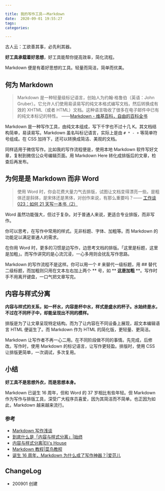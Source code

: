 ```yaml
---

title: 我的写作工具——Markdown
date:  2020-09-01 19:55:27
tags: 
categories: 

---
```


古人云：工欲善其事，必先利其器。

**好工具承载着好思想**，好工具能帮你提高效率，简化流程。

<!--more-->

Markdown 便是有着好思想的工具。轻量而简洁，简单而优美。

## 何为 Markdown

> Markdown 是一种轻量级标记语言，创始人为约翰·格鲁伯（英语：John Gruber）。它允许人们使用易读易写的纯文本格式编写文档，然后转换成有效的 XHTML（或者 HTML）文档。这种语言吸收了很多在电子邮件中已有的纯文本标记的特性。 ——[Markdown - 维基百科，自由的百科全书](https://zh.wikipedia.org/wiki/Markdown)

Markdown 是一种写作工具，由纯文本组成，写下千字也不过十几 K。其文档结构简单，易读易写。Markdown 虽名叫标记语言，实际上是由 `# * - +` 等简单符号组成。在 CSS 加持下，还可以转换成简洁、美观的文档。

同样适用于微信写作。比如我的写作流程便是，使用本地 Markdown 软件写好文章，复制到微信公众号编辑页面。用 Markdown Here 转化成排版后的文章，检查后再发布。

## 为何是是 Markdown 而非 Word

> 使用 Word 时，你会花费大量力气去排版，试图让文档变得漂亮一些。是粗体还是斜体，是宋体还是黑体，对创作来说，有那么重要吗？—— [工作谈 023：如何 21 天写一本书（2）](https://mp.weixin.qq.com/s/OS4eWn4G0dHlkW-GEF_4Jw)

Word 虽然功能强大，但过于复杂。对于普通人来说，更适合专业排版，而非写作。

你可以思考，在写作中常用的样式。无非标题、字体、加粗等。而 Markdown 的功能足以满足普通人的需求。

在你用 Word 时，更多的习惯是边写作，边思考文档的排版。「这里是标题，这里是加粗」。而写作讲究的是心流沉浸，一心多用则会扰乱写作思路。

Markdown 的写作流程不是这样。你可以用一个 \# 来替代一级标题，用 \## 替代二级标题，而加粗则只用在文本左右加上两个 ** 号，如 \*\* **这是加粗** \*\*。写作时手不用离开键盘，一口气把文章写完。

## 内容与样式分离

**内容与样式的关系，如一杯水，内容是杯中水，样式是盛水的杯子。水始终是水，不过在不同杯子中，却能呈现出不同的模样。**

排版是为了让文章呈现特定结构。而为了让内容在不同设备上展现，超文本编辑语言 HTML 便诞生了。而 Markdown 作为 HTML 的简化版，更轻量、更简洁。

Markdown 让写作者不再一心二用。在不同阶段做不同的事情。先完成，后修改。写作时，使用 Markdown 的标记语言，让写作更轻盈。排版时，使用 CSS 让排版更简单，一次调试，多次复用。

## 小结

**好工具不是思想外衣，而是思想本身。**

Markdown 已诞生 16 周年，但和 Word 的 37 岁相比有些年轻。但 Markdown 作为写作与排版工具，深受广大程序员喜爱，因为其简洁而不简单。也正因为如此，Markdown 越来越来流行。

### 参考
- [Markdown 写作浅谈](https://mp.weixin.qq.com/s/HsPZLl60vjbEKEbT2HHH7A)
- [到底什么是「内容与样式分离」|始终](https://liam.page/2019/03/18/separation-of-content-and-presentation/)
- [内容与样式分离|Eli's House](https://blog.eliyao.com/2016/01/09/%E5%86%85%E5%AE%B9%E4%B8%8E%E6%A0%B7%E5%BC%8F%E5%88%86%E7%A6%BB/)
- [Markdown 教程|菜鸟教程](https://www.runoob.com/markdown/md-tutorial.html)
- [诞生 16 周年，Markdown 为什么成了写作神器？|爱范儿](https://www.ifanr.com/1318978)

## ChangeLog

- 200901 创建